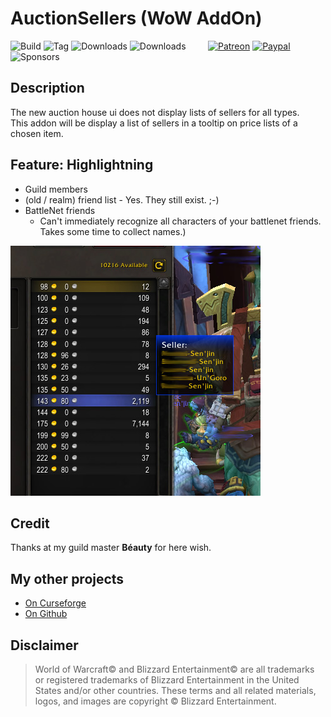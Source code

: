 # AuctionSellers (WoW AddOn)
![Build](https://github.com/HizurosWoWAddOns/AuctionSellers/actions/workflows/bigwigsmods-packager.yml/badge.svg)
![Tag](https://img.shields.io/github/v/tag/HizurosWoWAddOns/AuctionSellers?style=flat-square)
![Downloads](https://img.shields.io/github/downloads/HizurosWoWAddOns/AuctionSellers/total?style=flat-square)
![Downloads](https://img.shields.io/github/downloads/HizurosWoWAddOns/AuctionSellers/latest/total?style=flat-square)
&nbsp; &nbsp; &nbsp; &nbsp;
[![Patreon](https://img.shields.io/badge/&zwj;-Patreon-gray?logo=patreon&color=red&style=flat-square)](https://www.patreon.com/bePatron?u=12558524)
[![Paypal](https://img.shields.io/badge/&zwj;-Paypal-gray?logo=paypal&color=blue&style=flat-square)](https://paypal.me/hizuro)
![Sponsors](https://img.shields.io/github/sponsors/HizurosWoWAddOns?logo=github&style=flat-square)

## Description
The new auction house ui does not display lists of sellers for all types.\
This addon will be display a list of sellers in a tooltip on price lists of a chosen item.

## Feature: Highlightning
* Guild members
* (old / realm) friend list - Yes. They still exist. ;-)
* BattleNet friends
  * Can't immediately recognize all characters of your battlenet friends. Takes some time to collect names.)

![Screenshot1](./.github/media/auctionsellers.jpg)

## Credit
Thanks at my guild master **Béauty** for here wish.

## My other projects
* [On Curseforge](https://www.curseforge.com/members/hizuro_de/projects)
* [On Github](https://github.com/orgs/HizurosWoWAddOns/)

## Disclaimer
> World of Warcraft© and Blizzard Entertainment© are all trademarks or registered trademarks of Blizzard Entertainment in the United States and/or other countries. These terms and all related materials, logos, and images are copyright © Blizzard Entertainment.
